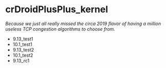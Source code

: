 # crDroidPlusPlus_kernel
_Because we just all really missed the circa 2019 flavor of having a million useless TCP congestion algorithms to choose from._

- 9.13_test1
- 10.1_test1
- 9.13_test2
- 10.1_test2
- 9.13_rc1
